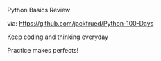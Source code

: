 
Python Basics Review

via: https://github.com/jackfrued/Python-100-Days



Keep coding and thinking everyday

Practice makes perfects!
